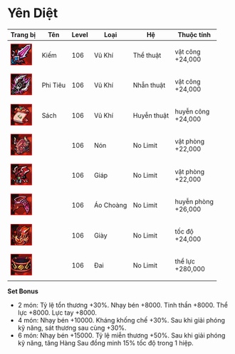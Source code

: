 # Yên Diệt



| Trang bị                                    | Tên      | Level | Loại      | Hệ          | Thuộc tính                    |
| ------------------------------------------- | -------- | ----- | --------- | ----------- | ----------------------------- |
| ![](../../.gitbook/assets/image.png)        | Kiếm     | 106   | Vũ Khí    | Thể thuật   | <p>vật công<br>+24,000</p>    |
| ![](<../../.gitbook/assets/image (36).png>) | Phi Tiêu | 106   | Vũ Khí    | Nhẫn thuật  | <p>vật công<br>+24,000</p>    |
| ![](<../../.gitbook/assets/image (14).png>) | Sách     | 106   | Vũ Khí    | Huyễn thuật | <p>huyễn công<br>+24,000</p>  |
| ![](<../../.gitbook/assets/image (40).png>) |          | 106   | Nón       | No Limit    | <p>vật phòng<br>+22,000</p>   |
| ![](<../../.gitbook/assets/image (5).png>)  |          | 106   | Giáp      | No Limit    | <p>vật phòng<br>+22,000</p>   |
| ![](<../../.gitbook/assets/image (46).png>) |          | 106   | Áo Choàng | No Limit    | <p>huyễn phòng<br>+26,000</p> |
| ![](<../../.gitbook/assets/image (86).png>) |          | 106   | Giày      | No Limit    | <p>tốc độ<br>+24,000</p>      |
| ![](<../../.gitbook/assets/image (61).png>) |          | 106   | Đai       | No Limit    | <p>thể lực<br>+280,000</p>    |

&#x20;

**Set Bonus**

* &#x20;2 món: Tỷ lệ tổn thương +30%. Nhạy bén +8000. Tinh thần +8000. Thể lực +8000. Lực tay +8000.
* &#x20;4 món: Nhạy bén +10000. Kháng khống chế +30%. Sau khi giải phóng kỹ năng, sát thương sau cùng +30%.
* &#x20;6 món: Nhạy bén +15000. Tỷ lệ miễn thương +50%. Sau khi giải phóng kỹ năng, tăng Hàng Sau đồng minh 15% tốc độ trong 1 hiệp.
